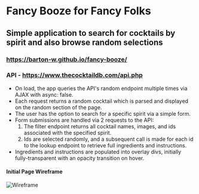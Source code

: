 # Fancy Booze for Fancy Folks

## Simple application to search for cocktails by spirit and also browse random selections

### https://barton-w.github.io/fancy-booze/

### API - https://www.thecocktaildb.com/api.php

* On load, the app queries the API's random endpoint multiple times via AJAX with async: false.
* Each request returns a random cocktail which is parsed and displayed on the random section of the page.
* The user has the option to search for a specific spirit via a simple form.
* Form submissions are handled via 2 requests to the API:
  1. The filter endpoint returns all cocktail names, images, and ids associated with the specified spirit.
  2. Ids are selected randomly, and a subsequent call is made for each id to the lookup endpoint to retrieve full ingredients and instructions.
* Ingredients and instructions are populated into overlay divs, initially fully-transparent with an opacity transition on hover.

#### Initial Page Wireframe
![Wireframe](images/cocktails-wireframe.png?raw=true "Title")
